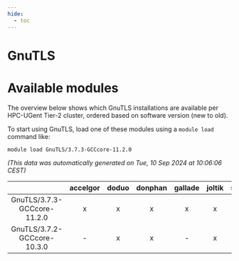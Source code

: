```yaml
---
hide:
  - toc
---
```


GnuTLS
======

# Available modules


The overview below shows which GnuTLS installations are available per HPC-UGent Tier-2 cluster, ordered based on software version (new to old).

To start using GnuTLS, load one of these modules using a `module load` command like:

```shell
module load GnuTLS/3.7.3-GCCcore-11.2.0
```

*(This data was automatically generated on Tue, 10 Sep 2024 at 10:06:06 CEST)*  

| |accelgor|doduo|donphan|gallade|joltik|shinx|skitty|
| :---: | :---: | :---: | :---: | :---: | :---: | :---: | :---: |
|GnuTLS/3.7.3-GCCcore-11.2.0|x|x|x|x|x|-|x|
|GnuTLS/3.7.2-GCCcore-10.3.0|-|x|x|-|x|-|x|
